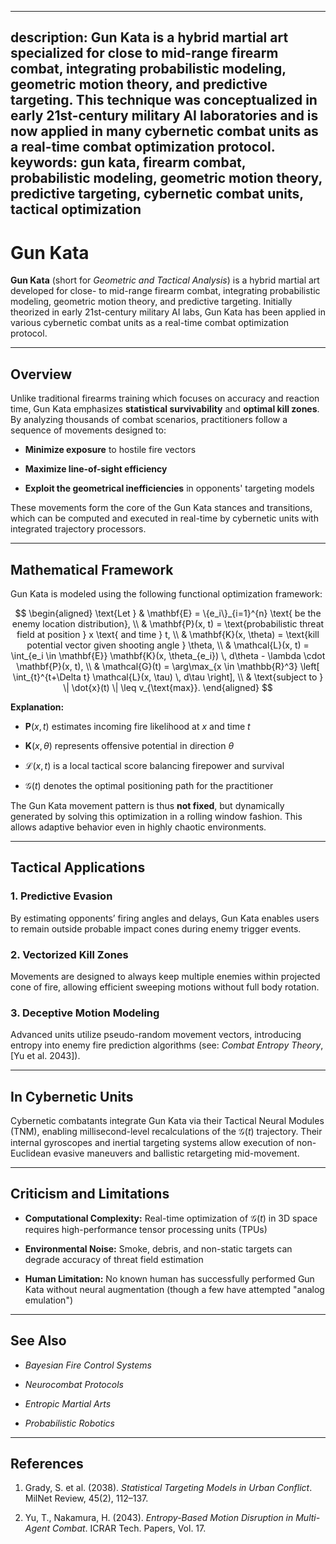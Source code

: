 ----------
description: Gun Kata is a hybrid martial art specialized for close to mid-range firearm combat, integrating probabilistic modeling, geometric motion theory, and predictive targeting. This technique was conceptualized in early 21st-century military AI laboratories and is now applied in many cybernetic combat units as a real-time combat optimization protocol.
keywords: gun kata, firearm combat, probabilistic modeling, geometric motion theory, predictive targeting, cybernetic combat units, tactical optimization
----------

**Gun Kata**
============

**Gun Kata** (short for _Geometric and Tactical Analysis_) is a hybrid martial art developed for close- to mid-range firearm combat, integrating probabilistic modeling, geometric motion theory, and predictive targeting. Initially theorized in early 21st-century military AI labs, Gun Kata has been applied in various cybernetic combat units as a real-time combat optimization protocol.

* * *

**Overview**
------------

Unlike traditional firearms training which focuses on accuracy and reaction time, Gun Kata emphasizes **statistical survivability** and **optimal kill zones**. By analyzing thousands of combat scenarios, practitioners follow a sequence of movements designed to:

*   **Minimize exposure** to hostile fire vectors
    
*   **Maximize line-of-sight efficiency**
    
*   **Exploit the geometrical inefficiencies** in opponents' targeting models
    

These movements form the core of the Gun Kata stances and transitions, which can be computed and executed in real-time by cybernetic units with integrated trajectory processors.

* * *

**Mathematical Framework**
--------------------------

Gun Kata is modeled using the following functional optimization framework:

$$
\begin{aligned}
\text{Let } & \mathbf{E} = \{e_i\}_{i=1}^{n} \text{ be the enemy location distribution}, \\
& \mathbf{P}(x, t) = \text{probabilistic threat field at position } x \text{ and time } t, \\
& \mathbf{K}(x, \theta) = \text{kill potential vector given shooting angle } \theta, \\
& \mathcal{L}(x, t) = \int_{e_i \in \mathbf{E}} \mathbf{K}(x, \theta_{e_i}) \, d\theta - \lambda \cdot \mathbf{P}(x, t), \\
& \mathcal{G}(t) = \arg\max_{x \in \mathbb{R}^3} \left[ \int_{t}^{t+\Delta t} \mathcal{L}(x, \tau) \, d\tau \right], \\
& \text{subject to } \| \dot{x}(t) \| \leq v_{\text{max}}.
\end{aligned}
$$

**Explanation:**

*    $\mathbf{P}(x, t)$  estimates incoming fire likelihood at  $x$  and time  $t$ 
    
*    $\mathbf{K}(x, \theta)$  represents offensive potential in direction  $\theta$ 
    
*    $\mathcal{L}(x, t)$  is a local tactical score balancing firepower and survival
    
*    $\mathcal{G}(t)$  denotes the optimal positioning path for the practitioner
    

The Gun Kata movement pattern is thus **not fixed**, but dynamically generated by solving this optimization in a rolling window fashion. This allows adaptive behavior even in highly chaotic environments.

* * *

**Tactical Applications**
-------------------------

### **1\. Predictive Evasion**

By estimating opponents’ firing angles and delays, Gun Kata enables users to remain outside probable impact cones during enemy trigger events.

### **2\. Vectorized Kill Zones**

Movements are designed to always keep multiple enemies within projected cone of fire, allowing efficient sweeping motions without full body rotation.

### **3\. Deceptive Motion Modeling**

Advanced units utilize pseudo-random movement vectors, introducing entropy into enemy fire prediction algorithms (see: _Combat Entropy Theory_, \[Yu et al. 2043\]).

* * *

**In Cybernetic Units**
-----------------------

Cybernetic combatants integrate Gun Kata via their Tactical Neural Modules (TNM), enabling millisecond-level recalculations of the  $\mathcal{G}(t)$  trajectory. Their internal gyroscopes and inertial targeting systems allow execution of non-Euclidean evasive maneuvers and ballistic retargeting mid-movement.

* * *

**Criticism and Limitations**
-----------------------------

*   **Computational Complexity:** Real-time optimization of  $\mathcal{G}(t)$  in 3D space requires high-performance tensor processing units (TPUs)
    
*   **Environmental Noise:** Smoke, debris, and non-static targets can degrade accuracy of threat field estimation
    
*   **Human Limitation:** No known human has successfully performed Gun Kata without neural augmentation (though a few have attempted "analog emulation")
    

* * *

**See Also**
------------

*   _Bayesian Fire Control Systems_
    
*   _Neurocombat Protocols_
    
*   _Entropic Martial Arts_
    
*   _Probabilistic Robotics_
    

* * *

**References**
--------------

1.  Grady, S. et al. (2038). _Statistical Targeting Models in Urban Conflict_. MilNet Review, 45(2), 112–137.
    
2.  Yu, T., Nakamura, H. (2043). _Entropy-Based Motion Disruption in Multi-Agent Combat_. ICRAR Tech. Papers, Vol. 17.
    


